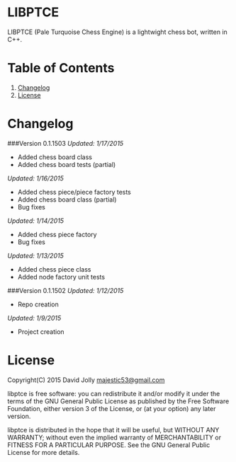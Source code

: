 LIBPTCE
========

LIBPTCE (Pale Turquoise Chess Engine) is a lightwight chess bot, written in C++.

Table of Contents
===============

1. [Changelog](https://github.com/majestic53/libas65#changelog)
2. [License](https://github.com/majestic53/libas65#license)

Changelog
=========

###Version 0.1.1503
*Updated: 1/17/2015*

* Added chess board class
* Added chess board tests (partial)

*Updated: 1/16/2015*

* Added chess piece/piece factory tests
* Added chess board class (partial)
* Bug fixes

*Updated: 1/14/2015*

* Added chess piece factory
* Bug fixes

*Updated: 1/13/2015*

* Added chess piece class
* Added node factory unit tests

###Version 0.1.1502
*Updated: 1/12/2015*

* Repo creation

*Updated: 1/9/2015*

* Project creation

License
======

Copyright(C) 2015 David Jolly <majestic53@gmail.com>

libptce is free software: you can redistribute it and/or modify
it under the terms of the GNU General Public License as published by
the Free Software Foundation, either version 3 of the License, or
(at your option) any later version.

libptce is distributed in the hope that it will be useful,
but WITHOUT ANY WARRANTY; without even the implied warranty of
MERCHANTABILITY or FITNESS FOR A PARTICULAR PURPOSE.  See the
GNU General Public License for more details.
